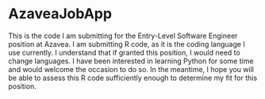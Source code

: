 # AzaveaJobApp
This is the code I am submitting for the Entry-Level Software Engineer position at Azavea. I am submitting R code, as it is the coding language I use currently. I understand that if granted this position, I would need to change languages. I have been interested in learning Python for some time and would welcome the occasion to do so. In the meantime, I hope you will be able to assess this R code sufficiently enough to determine my fit for this position.  
